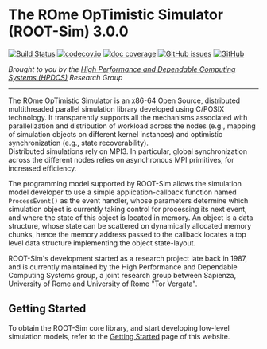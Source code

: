 # The ROme OpTimistic Simulator (ROOT-Sim) 3.0.0

[![Build Status](https://github.com/ROOT-Sim/core/workflows/ROOT-Sim%20core%20CI/badge.svg)](https://github.com/ROOT-Sim/core/actions)
[![codecov.io](https://codecov.io/gh/ROOT-Sim/branch/master/graphs/badge.svg)](https://codecov.io/gh/ROOT-Sim/core)
[![doc coverage](https://img.shields.io/endpoint?url=https%3A%2F%2Froot-sim.github.io%2Fcore%2Fdocs%2Fcoverage%2Fmaster.json)](https://root-sim.github.io/core/documentation.html)
[![GitHub issues](https://img.shields.io/github/issues/ROOT-Sim/core)](https://github.com/ROOT-Sim/core/issues)
[![GitHub](https://img.shields.io/github/license/ROOT-Sim/core)](https://github.com/ROOT-Sim/core/blob/master/COPYING)

*Brought to you by the [High Performance and Dependable Computing Systems (HPDCS)](https://hpdcs.github.io/) Research Group*

----------------------------------------------------------------------------------------

The ROme OpTimistic Simulator is an x86-64 Open Source, distributed multithreaded parallel simulation library developed using C/POSIX technology. It transparently supports all the mechanisms associated with parallelization and distribution of workload across the nodes (e.g., mapping of simulation objects on different kernel instances) and optimistic synchronization (e.g., state recoverability).    
Distributed simulations rely on MPI3. In particular, global synchronization across the different nodes relies on asynchronous MPI primitives, for increased efficiency.

The programming model supported by ROOT-Sim allows the simulation model developer  to use a simple application-callback function named `ProcessEvent()` as the event handler, whose parameters determine which simulation object is currently taking control for processing its next event, and where the state of this object is located in memory.  An object is a data structure, whose state can be scattered on dynamically allocated memory chunks, hence the memory address passed to the callback locates a top level data structure implementing the object state-layout.

ROOT-Sim's development started as a research project late back in 1987, and is currently maintained by the High Performance and Dependable Computing Systems group, a joint research group between Sapienza, University of Rome and University of Rome "Tor Vergata".

## Getting Started

To obtain the ROOT-Sim core library, and start developing low-level simulation models, refer to the [Getting Started]({{site.baseurl}}/getting-started.html) page of this website.
